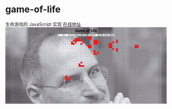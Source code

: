 # game-of-life
生命游戏的 JavaScript 实现 [在线地址](https://www.zhoumingjie.com/game-of-life/)
![image](https://raw.githubusercontent.com/mingjiezhou/game-of-life/master/img/readlogo.png)